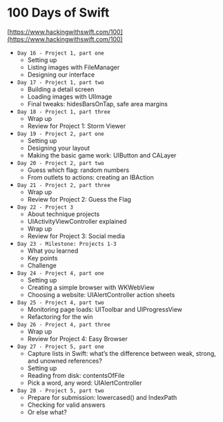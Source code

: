 # 100 Days of Swift

[https://www.hackingwithswift.com/100](https://www.hackingwithswift.com/100)

* `Day 16 - Project 1, part one`
  * Setting up
  * Listing images with FileManager
  * Designing our interface
* `Day 17 - Project 1, part two`
  * Building a detail screen
  * Loading images with UIImage
  * Final tweaks: hidesBarsOnTap, safe area margins
* `Day 18 - Project 1, part three`
  * Wrap up
  * Review for Project 1: Storm Viewer
* `Day 19 - Project 2, part one`
  * Setting up
  * Designing your layout
  * Making the basic game work: UIButton and CALayer
* `Day 20 - Project 2, part two`
  * Guess which flag: random numbers
  * From outlets to actions: creating an IBAction
* `Day 21 - Project 2, part three`
  * Wrap up
  * Review for Project 2: Guess the Flag
* `Day 22 - Project 3`
  * About technique projects
  * UIActivityViewController explained
  * Wrap up
  * Review for Project 3: Social media
* `Day 23 - Milestone: Projects 1-3`
  * What you learned
  * Key points
  * Challenge
* `Day 24 - Project 4, part one`
  * Setting up
  * Creating a simple browser with WKWebView
  * Choosing a website: UIAlertController action sheets
* `Day 25 - Project 4, part two`
  * Monitoring page loads: UIToolbar and UIProgressView
  * Refactoring for the win
* `Day 26 - Project 4, part three`
  * Wrap up
  * Review for Project 4: Easy Browser
* `Day 27 - Project 5, part one`
  * Capture lists in Swift: what’s the difference between weak, strong, and unowned references?
  * Setting up
  * Reading from disk: contentsOfFile
  * Pick a word, any word: UIAlertController
* `Day 28 - Project 5, part two`
  * Prepare for submission: lowercased() and IndexPath
  * Checking for valid answers
  * Or else what?
